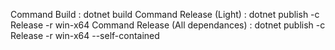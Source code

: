 Command Build                     : dotnet build
Command Release (Light)           : dotnet publish -c Release -r win-x64
Command Release (All dependances) : dotnet publish -c Release -r win-x64 --self-contained
